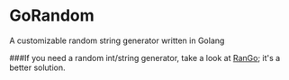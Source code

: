 # GoRandom
A customizable random string generator written in Golang

###If you need a random int/string generator, take a look at [RanGo](https://github.com/YektaDev/RanGo); it's a better solution.
